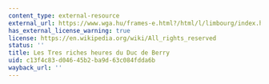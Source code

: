 ```yaml
---
content_type: external-resource
external_url: https://www.wga.hu/frames-e.html?/html/l/limbourg/index.html
has_external_license_warning: true
license: https://en.wikipedia.org/wiki/All_rights_reserved
status: ''
title: Les Tres riches heures du Duc de Berry
uid: c13f4c83-d046-45b2-ba9d-63c084fdda6b
wayback_url: ''
---
```

